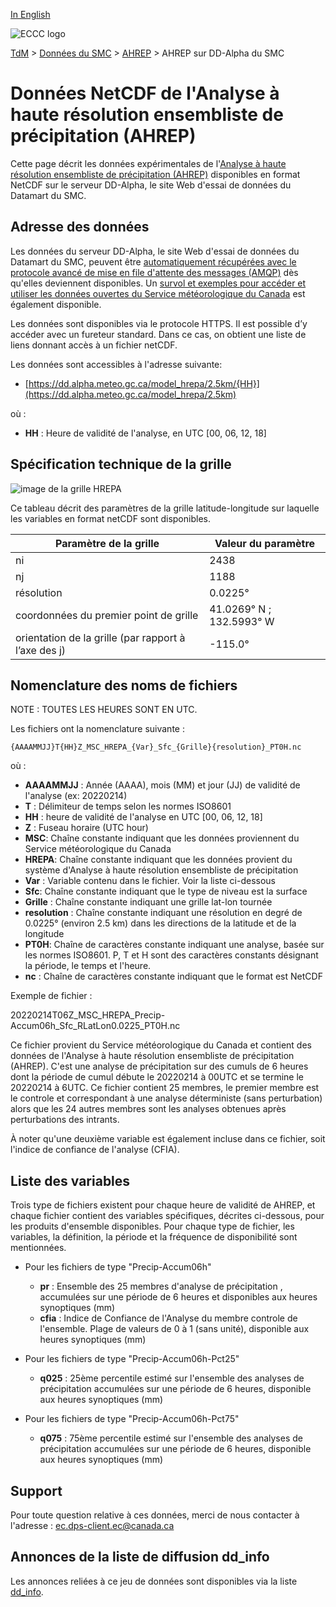 [In English](readme_hrepa-datamart_en.md)

![ECCC logo](../../img_eccc-logo.png)

[TdM](../../readme_fr.md) > [Données du SMC](../readme_fr.md) > [AHREP](readme_hrepa_fr.md) > AHREP sur DD-Alpha du SMC

# Données NetCDF de l'Analyse à haute résolution ensembliste de précipitation (AHREP)

Cette page décrit les données expérimentales de l'[Analyse à haute résolution ensembliste de précipitation (AHREP)](readme_hrepa_fr.md) disponibles en format NetCDF sur le serveur DD-Alpha, le site Web d'essai de données du Datamart du SMC.

## Adresse des données 

Les données du serveur DD-Alpha, le site Web d'essai de données du Datamart du SMC, peuvent être [automatiquement récupérées avec le protocole avancé de mise en file d'attente des messages (AMQP)](../../msc-datamart/amqp_fr.md) dès qu'elles deviennent disponibles. Un [survol et exemples pour accéder et utiliser les données ouvertes du Service météorologique du Canada](../../usage/readme_fr.md) est également disponible.

Les données sont disponibles via le protocole HTTPS. Il est possible d’y accéder avec un fureteur standard. Dans ce cas, on obtient une liste de liens donnant accès à un fichier netCDF. 

Les données sont accessibles à l'adresse suivante:

* [https://dd.alpha.meteo.gc.ca/model_hrepa/2.5km/{HH}](https://dd.alpha.meteo.gc.ca/model_hrepa/2.5km)

où :

* __HH__ : Heure de validité de l'analyse, en UTC [00, 06, 12, 18]

## Spécification technique de la grille

![image de la grille HREPA](https://collaboration.cmc.ec.gc.ca/cmc/cmos/public_doc/msc-data/nwp_hrepa/grille_hrepa.png)

Ce tableau décrit des paramètres de la grille latitude-longitude sur laquelle les variables en format netCDF sont disponibles.

| Paramètre de la grille                                          | Valeur du paramètre      |
|-----------------------------------------------------------------|--------------------------|
| ni                                                              | 2438                     |
| nj                                                              | 1188                     |
| résolution                                                      | 0.0225°                  |
| coordonnées du premier point de grille                          | 41.0269° N ; 132.5993° W |
| orientation de la grille (par rapport à l’axe des j)            | -115.0°                  |

## Nomenclature des noms de fichiers 

NOTE : TOUTES LES HEURES SONT EN UTC.

Les fichiers ont la nomenclature suivante :

`{AAAAMMJJ}T{HH}Z_MSC_HREPA_{Var}_Sfc_{Grille}{resolution}_PT0H.nc`

où : 

* __AAAAMMJJ__ : Année (AAAA), mois (MM) et jour (JJ) de validité de l'analyse (ex: 20220214)
* __T__ : Délimiteur de temps selon les normes ISO8601
* __HH__ : heure de validité de l'analyse en UTC [00, 06, 12, 18]
* __Z__ : Fuseau horaire (UTC hour)
* __MSC__: Chaîne constante indiquant que les données proviennent du Service météorologique du Canada 
* __HREPA__: Chaîne constante indiquant que les données provient du système d'Analyse à haute résolution ensembliste de précipitation
* __Var__ : Variable contenu dans le fichier. Voir la liste ci-dessous
* __Sfc__: Chaîne constante indiquant que le type de niveau est la surface
* __Grille__ : Chaîne constante indiquant une grille lat-lon tournée
* __resolution__ : Chaîne constante indiquant une résolution en degré de 0.0225° (environ 2.5 km) dans les directions de la latitude et de la longitude
* __PT0H__: Chaîne de caractères constante indiquant une analyse, basée sur les normes ISO8601. P, T et H sont des caractères constants désignant la période, le temps et l'heure.
* __nc__ : Chaîne de caractères constante indiquant que le format est NetCDF

Exemple de fichier :

20220214T06Z_MSC_HREPA_Precip-Accum06h_Sfc_RLatLon0.0225_PT0H.nc

Ce fichier provient du Service météorologique du Canada et contient des données de l'Analyse à haute résolution ensembliste de précipitation (AHREP). C'est une analyse de précipitation sur des cumuls de 6 heures dont la période de cumul débute le 20220214 à 00UTC et se termine le 20220214 à 6UTC. Ce fichier contient 25 membres, le premier membre est le controle et correspondant à une analyse déterministe (sans perturbation) alors que les 24 autres membres sont les analyses obtenues après perturbations des intrants.

À noter qu'une deuxième variable est également incluse dans ce fichier, soit l'indice de confiance de l'analyse (CFIA).

## Liste des variables

Trois type de fichiers existent pour chaque heure de validité de AHREP, et chaque fichier contient des variables spécifiques, décrites ci-dessous, pour les produits d'ensemble disponibles. Pour chaque type de fichier, les variables, la définition, la période et la fréquence de disponibilité sont mentionnées.

* Pour les fichiers de type "Precip-Accum06h"

    * __pr__ : Ensemble des 25 membres d'analyse de précipitation , accumulées sur une période de 6 heures et disponibles aux heures synoptiques (mm)
    * __cfia__ : Indice de Confiance de l'Analyse du membre controle de l'ensemble. Plage de valeurs de 0 à 1 (sans unité), disponible aux heures synoptiques (mm)
    
* Pour les fichiers de type "Precip-Accum06h-Pct25"

    * __q025__ : 25ème percentile estimé sur l'ensemble des analyses de précipitation accumulées sur une période de 6 heures, disponible aux heures synoptiques (mm)
    
* Pour les fichiers de type "Precip-Accum06h-Pct75"

    * __q075__ : 75ème percentile estimé sur l'ensemble des analyses de précipitation accumulées sur une période de 6 heures, disponible aux heures synoptiques (mm)


## Support

Pour toute question relative à ces données, merci de nous contacter à l'adresse : [ec.dps-client.ec@canada.ca](mailto:ec.dps-client.ec@canada.ca)

## Annonces de la liste de diffusion dd_info 

Les annonces reliées à ce jeu de données sont disponibles via la liste [dd_info](https://lists.ec.gc.ca/cgi-bin/mailman/listinfo/dd_info).




























